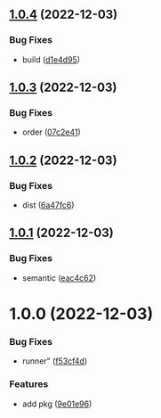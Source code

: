 ## [1.0.4](https://github.com/maxgfr/unsleep/compare/v1.0.3...v1.0.4) (2022-12-03)


### Bug Fixes

* build ([d1e4d95](https://github.com/maxgfr/unsleep/commit/d1e4d9505b156a12ff6794da3a14e80f2e9121a7))

## [1.0.3](https://github.com/maxgfr/unsleep/compare/v1.0.2...v1.0.3) (2022-12-03)


### Bug Fixes

* order ([07c2e41](https://github.com/maxgfr/unsleep/commit/07c2e41de43b0561d31021f3720c537d05836ed1))

## [1.0.2](https://github.com/maxgfr/unsleep/compare/v1.0.1...v1.0.2) (2022-12-03)


### Bug Fixes

* dist ([6a47fc6](https://github.com/maxgfr/unsleep/commit/6a47fc69f2b3ef83dfd49b49e5a40f47396ea689))

## [1.0.1](https://github.com/maxgfr/unsleep/compare/v1.0.0...v1.0.1) (2022-12-03)


### Bug Fixes

* semantic ([eac4c62](https://github.com/maxgfr/unsleep/commit/eac4c62a2ee41b6729038211e04cd9114293c7b8))

# 1.0.0 (2022-12-03)


### Bug Fixes

* runner" ([f53cf4d](https://github.com/maxgfr/unsleep/commit/f53cf4d0187e9286f916a27ea5df15cfa0a29693))


### Features

* add pkg ([9e01e96](https://github.com/maxgfr/unsleep/commit/9e01e96654853bba5ad46db811c1861da00805ec))
